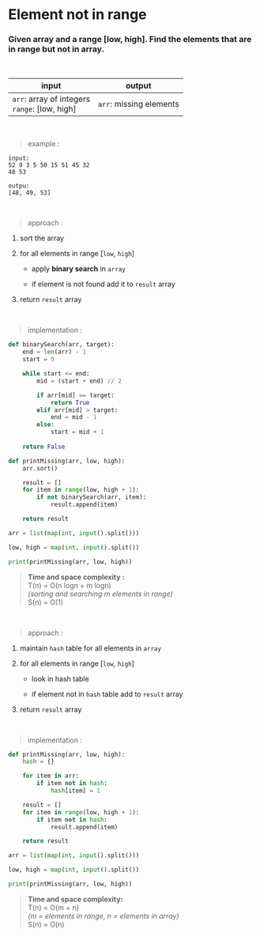 # Element not in range

### Given array and a range [low, high]. Find the elements that are in range but not in array.

<br>

| input | output |
| --- | --- |
| `arr`: array of integers <br> `range`: [low, high]| `arr`: missing elements |

<br>

> example :
```
input:
52 9 3 5 50 15 51 45 32
48 53

outpu:
[48, 49, 53]
```

<br>

> approach :

1. sort the array

2. for all elements in range [`low`, `high`]
    * apply **binary search** in `array`
    
    * if element is not found add it to `result` array

3. return `result` array

<br>

> implementation :

```python
def binarySearch(arr, target):
    end = len(arr) - 1
    start = 0

    while start <= end:
        mid = (start + end) // 2

        if arr[mid] == target:
            return True
        elif arr[mid] > target:
            end = mid - 1
        else:
            start = mid + 1
    
    return False

def printMissing(arr, low, high):
    arr.sort()

    result = []
    for item in range(low, high + 1):
        if not binarySearch(arr, item):
            result.append(item)

    return result

arr = list(map(int, input().split()))

low, high = map(int, input().split())

print(printMissing(arr, low, high))
```

> **Time and space complexity :**
<br>T(n) = O(n logn + m logn)
<br>*(sorting and searching m elements in range)*
<br>S(n) = O(1)

<br>

> approach :

1. maintain `hash` table for all elements in `array`

2. for all elements in range [`low`, `high`]
    * look in hash table
    
    * if element not in `hash` table add to `result` array

3. return `result` array

<br>

> implementation :

```python
def printMissing(arr, low, high):
    hash = {}

    for item in arr:
        if item not in hash:
            hash[item] = 1

    result = []
    for item in range(low, high + 1):
        if item not in hash:
            result.append(item)

    return result

arr = list(map(int, input().split()))

low, high = map(int, input().split())

print(printMissing(arr, low, high))
```

> **Time and space complexity:**
<br>T(n) = O(m + n)
<br>*(m = elements in range, n = elements in array)*
<br>S(n) = O(n)
